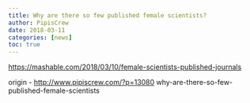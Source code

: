 ```yaml
---
title: Why are there so few published female scientists?
author: PipisCrew
date: 2018-03-11
categories: [news]
toc: true
---
```


https://mashable.com/2018/03/10/female-scientists-published-journals

origin - http://www.pipiscrew.com/?p=13080 why-are-there-so-few-published-female-scientists
